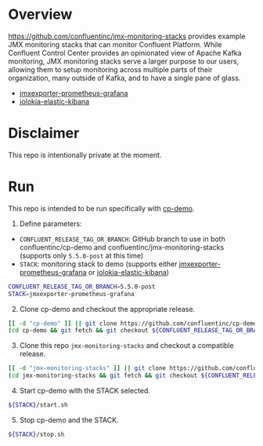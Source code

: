 # Overview

https://github.com/confluentinc/jmx-monitoring-stacks provides example JMX monitoring stacks that can monitor Confluent Platform.
While Confluent Control Center provides an opinionated view of Apache Kafka monitoring, JMX monitoring stacks serve a larger purpose to our users, allowing them to setup monitoring across multiple parts of their organization, many outside of Kafka, and to have a single pane of glass.

* [jmxexporter-prometheus-grafana](jmxexporter-prometheus-grafana)
* [jolokia-elastic-kibana](jolokia-elastic-kibana)

# Disclaimer

This repo is intentionally private at the moment.

# Run

This repo is intended to be run specifically with [cp-demo](https://github.com/confluentinc/cp-demo).

1. Define parameters:

* `CONFLUENT_RELEASE_TAG_OR_BRANCH`: GitHub branch to use in both confluentinc/cp-demo and confluentinc/jmx-monitoring-stacks (supports only `5.5.0-post` at this time)
* `STACK`: monitoring stack to demo (supports either [jmxexporter-prometheus-grafana](jmxexporter-prometheus-grafana) or [jolokia-elastic-kibana](jolokia-elastic-kibana))

```bash
CONFLUENT_RELEASE_TAG_OR_BRANCH=5.5.0-post
STACK=jmxexporter-prometheus-grafana
```

2. Clone cp-demo and checkout the appropriate release.

```bash
[[ -d "cp-demo" ]] || git clone https://github.com/confluentinc/cp-demo.git
(cd cp-demo && git fetch && git checkout ${CONFLUENT_RELEASE_TAG_OR_BRANCH} && git pull)
```

3. Clone this repo `jmx-monitoring-stacks` and checkout a compatible release.

```bash
[[ -d "jmx-monitoring-stacks" ]] || git clone https://github.com/confluentinc/jmx-monitoring-stacks.git
(cd jmx-monitoring-stacks && git fetch && git checkout ${CONFLUENT_RELEASE_TAG_OR_BRANCH} && git pull)
```

4. Start cp-demo with the STACK selected.

```bash
${STACK}/start.sh
```

5. Stop cp-demo and the STACK.

```bash
${STACK}/stop.sh
```
